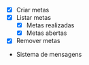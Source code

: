 - [x] Criar metas
- [x] Listar metas
    - [x] Metas realizadas
    - [x] Metas abertas
- [x] Remover metas
-  Sistema de mensagens